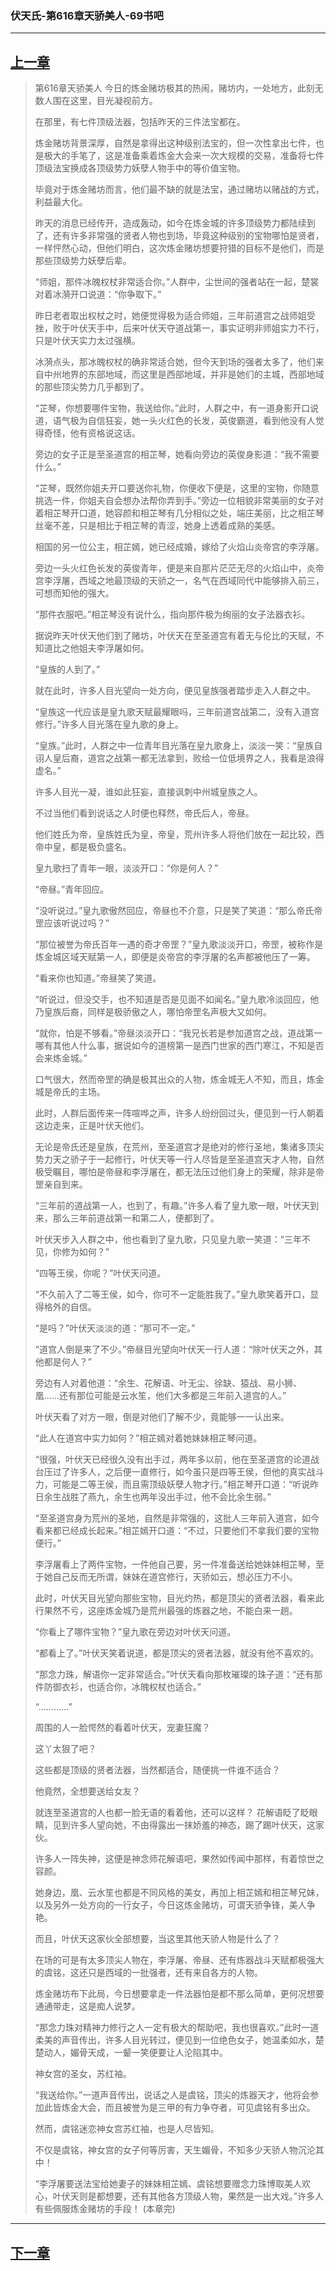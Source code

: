 ### 伏天氏-第616章天骄美人-69书吧

--------
[上一章](./e0291425794815eb41e224df1a1cfd3e.md)
--------


>
>
>
>第616章天骄美人
>今日的炼金赌坊极其的热闹，赌坊内，一处地方，此刻无数人围在这里，目光凝视前方。
>
>在那里，有七件顶级法器，包括昨天的三件法宝都在。
>
>炼金赌坊背景深厚，自然是拿得出这种级别法宝的，但一次性拿出七件，也是极大的手笔了，这是准备乘着炼金大会来一次大规模的交易，准备将七件顶级法宝换成各顶级势力妖孽人物手中的等价值宝物。
>
>毕竟对于炼金赌坊而言，他们最不缺的就是法宝，通过赌坊以赌战的方式，利益最大化。
>
>昨天的消息已经传开，造成轰动，如今在炼金城的许多顶级势力都陆续到了，还有许多非常强的贤者人物也到场，毕竟这种级别的宝物哪怕是贤者，一样怦然心动，但他们明白，这次炼金赌坊想要狩猎的目标不是他们，而是那些顶级势力妖孽后辈。
>
>“师姐，那件冰魄权杖非常适合你。”人群中，尘世间的强者站在一起，楚裳对着冰漪开口说道：“你争取下。”
>
>昨日老者取出权杖之时，她便觉得极为适合师姐，三年前道宫之战师姐受挫，败于叶伏天手中，后来叶伏天夺道战第一，事实证明非师姐实力不行，只是叶伏天实力太过强横。
>
>冰漪点头，那冰魄权杖的确非常适合她，但今天到场的强者太多了，他们来自中州地界的东部地域，而这里是西部地域，并非是她们的主城，西部地域的那些顶尖势力几乎都到了。
>
>“芷琴，你想要哪件宝物，我送给你。”此时，人群之中，有一道身影开口说道，语气极为自信狂妄，她一头火红色的长发，英俊霸道，看到他没有人觉得奇怪，他有资格说这话。
>
>旁边的女子正是至圣道宫的相芷琴，她看向旁边的英俊身影道：“我不需要什么。”
>
>“芷琴，既然你姐夫开口要送你礼物，你便收下便是，这里的宝物，你随意挑选一件，你姐夫自会想办法帮你弄到手。”旁边一位相貌非常美丽的女子对着相芷琴开口道，她容颜和相芷琴有几分相似之处，端庄美丽，比之相芷琴丝毫不差，只是相比于相芷琴的青涩，她身上透着成熟的美感。
>
>相国的另一位公主，相芷嫣，她已经成婚，嫁给了火焰山炎帝宫的李浮屠。
>
>旁边一头火红色长发的英俊青年，便是来自那片茫茫无尽的火焰山中，炎帝宫李浮屠，西域之地最顶级的天骄之一，名气在西域同代中能够排入前三，可想而知他的强大。
>
>“那件衣服吧。”相芷琴没有说什么，指向那件极为绚丽的女子法器衣衫。
>
>据说昨天叶伏天他们到了赌坊，叶伏天在至圣道宫有着无与伦比的天赋，不知道比之他姐夫李浮屠如何。
>
>“皇族的人到了。”
>
>就在此时，许多人目光望向一处方向，便见皇族强者踏步走入人群之中。
>
>“皇族这一代应该是皇九歌天赋最耀眼吗，三年前道宫战第二，没有入道宫修行。”许多人目光落在皇九歌的身上。
>
>“皇族。”此时，人群之中一位青年目光落在皇九歌身上，淡淡一笑：“皇族自诩人皇后裔，道宫之战第一都无法拿到，败给一位低境界之人，我看是浪得虚名。”
>
>许多人目光一凝，谁如此狂妄，直接讽刺中州城皇族之人。
>
>不过当他们看到说话之人时便也释然，帝氏后人，帝昼。
>
>他们姓氏为帝，皇族姓氏为皇，帝皇，荒州许多人将他们放在一起比较，西帝中皇，都是极负盛名。
>
>皇九歌扫了青年一眼，淡淡开口：“你是何人？”
>
>“帝昼。”青年回应。
>
>“没听说过。”皇九歌傲然回应，帝昼也不介意，只是笑了笑道：“那么帝氏帝罡应该听说过吗？”
>
>“那位被誉为帝氏百年一遇的奇才帝罡？”皇九歌淡淡开口，帝罡，被称作是炼金城区域天赋第一人，即便是炎帝宫的李浮屠的名声都被他压了一筹。
>
>“看来你也知道。”帝昼笑了笑道。
>
>“听说过，但没交手，也不知道是否是见面不如闻名。”皇九歌冷淡回应，他乃皇族后裔，同样是极骄傲之人，哪怕帝罡名声极大又如何。
>
>“就你，怕是不够看。”帝昼淡淡开口：“我兄长若是参加道宫之战，道战第一哪有其他人什么事，据说如今的道榜第一是西门世家的西门寒江，不知是否会来炼金城。”
>
>口气很大，然而帝罡的确是极其出众的人物，炼金城无人不知，而且，炼金城是帝氏的主场。
>
>此时，人群后面传来一阵喧哗之声，许多人纷纷回过头，便见到一行人朝着这边走来，正是叶伏天他们。
>
>无论是帝氏还是皇族，在荒州，至圣道宫才是绝对的修行圣地，集诸多顶尖势力天之骄子于一起修行，叶伏天等一行人尽皆是至圣道宫天才人物，自然极受瞩目，哪怕是帝昼和李浮屠在，都无法压过他们身上的荣耀，除非是帝罡亲自到来。
>
>“三年前的道战第一人，也到了，有趣。”许多人看了皇九歌一眼，叶伏天到来，那么三年前道战第一和第二人，便都到了。
>
>叶伏天步入人群之中，他也看到了皇九歌，只见皇九歌一笑道：“三年不见，你修为如何？”
>
>“四等王侯，你呢？”叶伏天问道。
>
>“不久前入了二等王侯，如今，你可不一定能胜我了。”皇九歌笑着开口，显得格外的自信。
>
>“是吗？”叶伏天淡淡的道：“那可不一定。”
>
>“道宫人倒是来了不少。”帝昼目光望向叶伏天一行人道：“除叶伏天之外，其他都是何人？”
>
>旁边有人对着他道：“余生、花解语、叶无尘、徐缺、猿战、易小狮、凰……还有那位可能是云水笙，他们大多都是三年前入道宫的人。”
>
>叶伏天看了对方一眼，倒是对他们了解不少，竟能够一一认出来。
>
>“此人在道宫中实力如何？”相芷嫣对着她妹妹相芷琴问道。
>
>“很强，叶伏天已经很久没有出手过，两年多以前，他在至圣道宫的论道战台压过了许多人，之后便一直修行，如今虽只是四等王侯，但他的真实战斗力，可能是二等王侯，而且需顶级妖孽人物才行。”相芷琴开口道：“听说昨日余生战胜了燕九，余生也两年没出手过，他不会比余生弱。”
>
>“至圣道宫身为荒州的圣地，自然是非常强的，这批人三年前入道宫，如今看来都已经成长起来。”相芷嫣开口道：“不过，只要他们不拿我们要的宝物便行。”
>
>李浮屠看上了两件宝物，一件他自己要，另一件准备送给她妹妹相芷琴，至于她自己反而无所谓，妹妹在道宫修行，天骄如云，想必压力不小。
>
>此时，叶伏天目光望向那些宝物，目光灼热，都是顶尖的贤者法器，看来此行果然不亏，这座炼金城乃是荒州最强的炼器之地，不能白来一趟。
>
>“你看上了哪件宝物？”皇九歌在旁边对叶伏天问道。
>
>“都看上了。”叶伏天笑着说道，都是顶尖的贤者法器，就没有他不喜欢的。
>
>“那念力珠，解语你一定非常适合。”叶伏天看向那枚璀璨的珠子道：“还有那件防御衣衫，也适合你，冰魄权杖也适合。”
>
>“…………”
>
>周围的人一脸愕然的看着叶伏天，宠妻狂魔？
>
>这丫太狠了吧？
>
>这些都是顶级的贤者法器，当然都适合，随便挑一件谁不适合？
>
>他竟然，全想要送给女友？
>
>就连至圣道宫的人也都一脸无语的看着他，还可以这样？
>花解语眨了眨眼睛，见到许多人望向她，不由得露出一抹娇羞的神态，踢了踢叶伏天，这家伙。
>
>许多人一阵失神，这便是神念师花解语吧，果然如传闻中那样，有着惊世之容颜。
>
>她身边，凰、云水笙也都是不同风格的美女，再加上相芷嫣和相芷琴兄妹，以及另外一处方向的一行女子，今日这炼金赌坊，可谓天骄争锋，美人争艳。
>
>而且，叶伏天这家伙全部想要，当这里其他天骄人物是什么了？
>
>在场的可是有太多顶尖人物在，李浮屠、帝昼、还有炼器战斗天赋都极强大的虞铭，这还只是西域的一批强者，还有来自各方的人物。
>
>炼金赌坊布下此局，今日想要拿走一件法器怕是都不那么简单，更何况想要通通带走，这是痴人说梦。
>
>“那念力珠对精神力修行之人一定有极大的帮助吧，我也很喜欢。”此时一道柔美的声音传出，许多人目光转过，便见到一位绝色女子，她温柔如水，楚楚动人，媚骨天成，一颦一笑便要让人沦陷其中。
>
>神女宫的圣女，苏红袖。
>
>“我送给你。”一道声音传出，说话之人是虞铭，顶尖的炼器天才，他将会参加此皆炼金大会，而且被誉为是三甲的有力争夺者，可见虞铭有多出众。
>
>然而，虞铭迷恋神女宫苏红袖，也是人尽皆知。
>
>不仅是虞铭，神女宫的女子何等厉害，天生媚骨，不知多少天骄人物沉沦其中！
>
>“李浮屠要送法宝给她妻子的妹妹相芷嫣、虞铭想要赠念力珠博取美人欢心，叶伏天则是都想要，还有其他各方顶级人物，果然是一出大戏。”许多人有些佩服炼金赌坊的手段！
>(本章完)
>
>

--------
[下一章](./38f962e1184fe676c20218b046648e11.md)
--------
